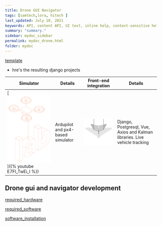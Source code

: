 ```yaml
---
title: Drone GUI Navigator
tags: [samtech,lora, hitech ]
last_updated: July 10, 2021
keywords: API, content API, UI text, inline help, context-sensitive help, popovers, tooltips
summary: "summary."
sidebar: mydoc_sidebar
permalink: mydoc_drone.html
folder: mydoc
---
```


[template](github.com/grantmcconnaughey/cookiecutter-django-vue-graphql-aws)

- hre's the resulting django projects

| Simulator  | Details   | Front-end integration | Details|
|---|---|---|---|
| [![finalproject](https://github.com/aiegoo/finalproject/blob/master/misc/drone-logo.png)]({% youtube E7Fl_TwEi_I %}) |Ardupilot and px4-based simulator | [![pf-frontend](https://github.com/aiegoo/finalproject/blob/master/misc/Artboard1.png)](https://youtu.be/8dkMs62s8-w) | Django, Postgresql, Vue, Axios and Kalman libraries. Live vehicle tracking |


## Drone gui and navigator development

[required_hardware](https://github.com/aiegoo/_mydrone/wiki/Required-Hardware)

[required_software](https://github.com/aiegoo/_mydrone/wiki/Required-Software)

[software_installation](https://github.com/aiegoo/_mydrone/wiki/Software-Installation)

